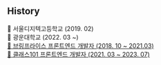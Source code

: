 ## History

<div>🏫 서울디지텍고등학교 (2019. 02)</div>
<div>🏫 광운대학교 (2022. 03 ~)</div>
<div><a href='https://www.bringprice.com/'>🏢 브링프라이스 프론트엔드 개발자 (2018. 10 ~ 2021.03)</a></div>
<div><a href='https://class101.net/'>🏢 클래스101 프론트엔드 개발자 (2021. 03 ~ 2023. 07)</a></div>
